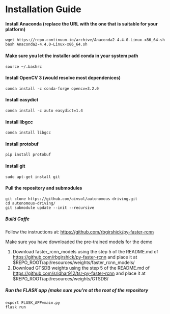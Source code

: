 # Installation Guide

#### Install Anaconda (replace the URL with the one that is suitable for your platform)
```
wget https://repo.continuum.io/archive/Anaconda2-4.4.0-Linux-x86_64.sh
bash Anaconda2-4.4.0-Linux-x86_64.sh
```
#### Make sure you let the installer add conda in your system path
```
source ~/.bashrc
```

#### Install OpenCV 3 (would resolve most dependenices)
```
conda install -c conda-forge opencv=3.2.0
```
#### Install easydict
```
conda install -c auto easydict=1.4
```
#### Install libgcc
```
conda install libgcc
```
#### Install protobuf
```
pip install protobuf
```
#### Install git
```
sudo apt-get install git
```

#### Pull the repository and submodules
```
git clone https://github.com/aivsol/autonomous-driving.git  
cd autonomous-driving/  
git submodule update --init --recursive  
```
##### Build Caffe
Follow the instructions at:
https://github.com/rbgirshick/py-faster-rcnn

Make sure you have downloaded the pre-trained models for the demo
1. Download faster_rcnn_models using the step 5 of the README.md of
   https://github.com/rbgirshick/py-faster-rcnn and place it at
   $REPO_ROOT/api/resources/weights/faster_rcnn_models/
2. Download GTSDB weights using the step 5 of the README.md of
   https://github.com/sridhar912/tsr-py-faster-rcnn and place it at 
   $REPO_ROOT/api/resources/weights/GTSDB/

##### Run the FLASK app (make sure you're at the root of the repository
```
export FLASK_APP=main.py
flask run
```
